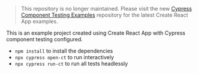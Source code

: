 > This repository is no longer maintained. Please visit the new [Cypress Component Testing Examples](https://github.com/cypress-io/cypress-component-testing-examples) repository for the latest Create React App examples.

This is an example project created using Create React App with Cypress component testing configured.

- `npm install` to install the dependencies
- `npx cypress open-ct` to run interactively
- `npx cypress run-ct` to run all tests headlessly
